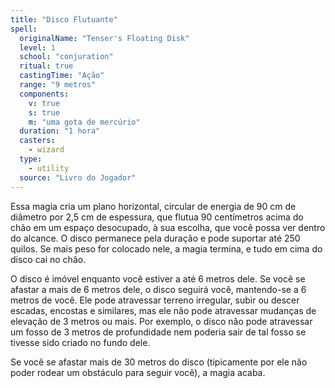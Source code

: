 ```yaml
---
title: "Disco Flutuante"
spell:
  originalName: "Tenser's Floating Disk"
  level: 1
  school: "conjuration"
  ritual: true
  castingTime: "Ação"
  range: "9 metros"
  components:
    v: true
    s: true
    m: "uma gota de mercúrio"
  duration: "1 hora"
  casters:
    - wizard
  type:
    - utility
  source: "Livro do Jogador"
---
```


Essa magia cria um plano horizontal, circular de energia de 90 cm de diâmetro por 2,5 cm de espessura, que flutua 90 centímetros acima do chão em um espaço desocupado, à sua escolha, que você possa ver dentro do alcance. O disco permanece pela duração e pode suportar até 250 quilos. Se mais peso for colocado nele, a magia termina, e tudo em cima do disco cai no chão.

O disco é imóvel enquanto você estiver a até 6 metros dele. Se você se afastar a mais de 6 metros dele, o disco seguirá você, mantendo-se a 6 metros de você. Ele pode atravessar terreno irregular, subir ou descer escadas, encostas e similares, mas ele não pode atravessar mudanças de elevação de 3 metros ou mais. Por exemplo, o disco não pode atravessar um fosso de 3 metros de profundidade nem poderia sair de tal fosso se tivesse sido criado no fundo dele.

Se você se afastar mais de 30 metros do disco (tipicamente por ele não poder rodear um obstáculo para seguir você), a magia acaba.
